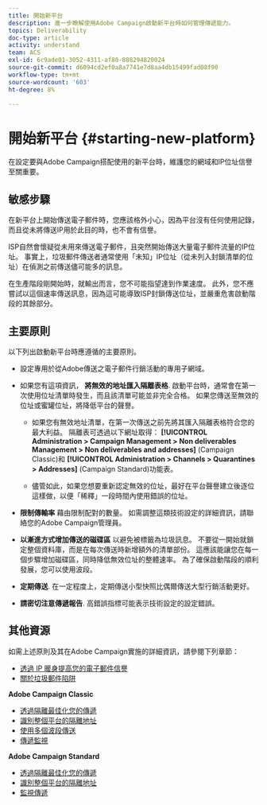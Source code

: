 ```yaml
---
title: 開始新平台
description: 進一步瞭解使用Adobe Campaign啟動新平台時如何管理傳遞能力。
topics: Deliverability
doc-type: article
activity: understand
team: ACS
exl-id: 6c9ade01-3052-4311-af80-888294820024
source-git-commit: d6094cd2ef0a8a7741e7d8aa4db15499fad08f90
workflow-type: tm+mt
source-wordcount: '603'
ht-degree: 8%

---
```


# 開始新平台 {#starting-new-platform}

在設定要與Adobe Campaign搭配使用的新平台時，維護您的網域和IP位址信譽至關重要。

## 敏感步驟

在新平台上開始傳送電子郵件時，您應該格外小心，因為平台沒有任何使用記錄，而且從未將傳送IP用於此目的時，也不會有信譽。

ISP自然會懷疑從未用來傳送電子郵件，且突然開始傳送大量電子郵件流量的IP位址。 事實上，垃圾郵件傳送者通常使用「未知」IP位址（從未列入封鎖清單的位址）在偵測之前傳送儘可能多的訊息。

在生產階段剛開始時，就輸出而言，您不可能指望達到作業速度。 此外，您不應嘗試以這個速率傳送訊息，因為這可能導致ISP封鎖傳送位址，並嚴重危害啟動階段的其餘部分。

## 主要原則

以下列出啟動新平台時應遵循的主要原則。

* 設定專用於從Adobe傳送之電子郵件行銷活動的專用子網域。

* 如果您有這項資訊， **將無效的地址匯入隔離表格**.
啟動平台時，通常會在第一次使用位址清單時發生，而且該清單可能並非完全合格。 如果您傳送至無效的位址或蜜罐位址，將降低平台的聲譽。

   * 如果您有無效地址清單，在第一次傳送之前先將其匯入隔離表格符合您的最大利益。 隔離表可透過以下網址取得： **[!UICONTROL Administration > Campaign Management > Non deliverables Management > Non deliverables and addresses]** (Campaign Classic)和 **[!UICONTROL Administration > Channels > Quarantines > Addresses]** (Campaign Standard)功能表。

   * 儘管如此，如果您想要重新認定無效的位址，最好在平台聲譽建立後逐位這樣做，以便「稀釋」一段時間內使用錯誤的位址。

* **限制傳輸率** 藉由限制配對的數量。 如需調整這類技術設定的詳細資訊，請聯絡您的Adobe Campaign管理員。

* **以漸進方式增加傳送的磁碟區** 以避免被標籤為垃圾訊息。 不要從一開始就鎖定整個資料庫，而是在每次傳送時新增額外的清單部份。 這應該能讓您在每一個步驟增加磁碟區，同時降低無效位址的整體速率。 為了確保啟動階段的順利發展，您可以使用波段。

* **定期傳送**. 在一定程度上，定期傳送小型快照比偶爾傳送大型行銷活動更好。
* **請密切注意傳遞報告**. 高錯誤指標可能表示技術設定的設定錯誤。

## 其他資源

如需上述原則及其在Adobe Campaign實施的詳細資訊，請參閱下列章節：

* [透過 IP 暖身提高您的電子郵件信譽](../../help/additional-resources/increase-reputation-with-ip-warming.md)
* [關於垃圾郵件陷阱](../../help/additional-resources/all-about-spam-traps.md)

**Adobe Campaign Classic**

* [透過隔離最佳化您的傳遞](https://experienceleague.adobe.com/docs/campaign-classic/using/sending-messages/monitoring-deliveries/understanding-quarantine-management.html#optimizing-your-delivery-through-quarantines)
* [識別整個平台的隔離地址](https://experienceleague.adobe.com/docs/campaign-classic/using/sending-messages/monitoring-deliveries/understanding-quarantine-management.html#identifying-quarantined-addresses-for-the-entire-platform)
* [使用多個波段傳送](https://experienceleague.adobe.com/docs/campaign-classic/using/sending-messages/key-steps-when-creating-a-delivery/steps-sending-the-delivery.html#sending-using-multiple-waves)
* [傳遞監視](https://experienceleague.adobe.com/docs/campaign-classic/using/sending-messages/monitoring-deliveries/about-delivery-monitoring.html?lang=zh-Hans#sending-messages)

**Adobe Campaign Standard**

* [透過隔離最佳化您的傳遞](https://experienceleague.adobe.com/docs/campaign-standard/using/testing-and-sending/monitoring-messages/understanding-quarantine-management.html#optimizing-your-delivery-through-quarantines)
* [識別整個平台的隔離地址](https://experienceleague.adobe.com/docs/campaign-standard/using/testing-and-sending/monitoring-messages/understanding-quarantine-management.html)
* [監視傳遞](https://experienceleague.adobe.com/docs/campaign-standard/using/testing-and-sending/monitoring-messages/monitoring-a-delivery.html?lang=zh-Hant)
